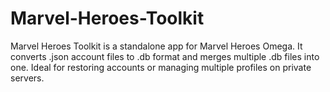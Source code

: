 # Marvel-Heroes-Toolkit
Marvel Heroes Toolkit is a standalone app for Marvel Heroes Omega. It converts .json account files to .db format and merges multiple .db files into one. Ideal for restoring accounts or managing multiple profiles on private servers.
